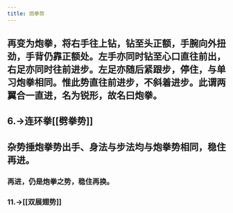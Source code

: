 ```yaml
---
title: 炮拳势
---
```


## 再变为炮拳，将右手往上钻，钻至头正额，手腕向外扭劲，手背仍靠正额处。左手亦同时钻至心口直往前出，右足亦同时往前进步。左足亦随后紧跟步，停住，与单习炮拳相同。惟此势直往前进步，不斜着进步。此谓两翼合一直进，名为锐形，故名曰炮拳。

## 6.->连环拳[[劈拳势]]
## 杂势捶炮拳势出手、身法与步法均与炮拳势相同，稳住再进。
### 再进，仍是炮拳之势，稳住再换。
### 11.->[[双展翅势]]

